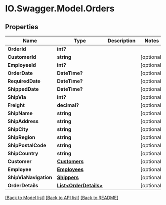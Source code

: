 # IO.Swagger.Model.Orders
## Properties

Name | Type | Description | Notes
------------ | ------------- | ------------- | -------------
**OrderId** | **int?** |  | 
**CustomerId** | **string** |  | [optional] 
**EmployeeId** | **int?** |  | [optional] 
**OrderDate** | **DateTime?** |  | [optional] 
**RequiredDate** | **DateTime?** |  | [optional] 
**ShippedDate** | **DateTime?** |  | [optional] 
**ShipVia** | **int?** |  | [optional] 
**Freight** | **decimal?** |  | [optional] 
**ShipName** | **string** |  | [optional] 
**ShipAddress** | **string** |  | [optional] 
**ShipCity** | **string** |  | [optional] 
**ShipRegion** | **string** |  | [optional] 
**ShipPostalCode** | **string** |  | [optional] 
**ShipCountry** | **string** |  | [optional] 
**Customer** | [**Customers**](Customers.md) |  | [optional] 
**Employee** | [**Employees**](Employees.md) |  | [optional] 
**ShipViaNavigation** | [**Shippers**](Shippers.md) |  | [optional] 
**OrderDetails** | [**List&lt;OrderDetails&gt;**](OrderDetails.md) |  | [optional] 

[[Back to Model list]](../README.md#documentation-for-models) [[Back to API list]](../README.md#documentation-for-api-endpoints) [[Back to README]](../README.md)

